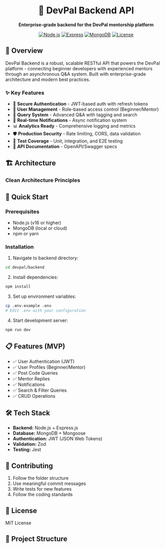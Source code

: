 <div align="center">
  <h1>🚀 DevPal Backend API</h1>
  <p><strong>Enterprise-grade backend for the DevPal mentorship platform</strong></p>
  
  [![Node.js](https://img.shields.io/badge/Node.js-18.x-green.svg)](https://nodejs.org/)
  [![Express](https://img.shields.io/badge/Express-4.x-blue.svg)](https://expressjs.com/)
  [![MongoDB](https://img.shields.io/badge/MongoDB-6.x-green.svg)](https://mongodb.com/)
  [![License](https://img.shields.io/badge/license-MIT-blue.svg)](LICENSE)
  
</div>

## 🎯 Overview

DevPal Backend is a robust, scalable RESTful API that powers the DevPal platform - connecting beginner developers with experienced mentors through an asynchronous Q&A system. Built with enterprise-grade architecture and modern best practices.

### ✨ Key Features

- 🔐 **Secure Authentication** - JWT-based auth with refresh tokens
- 👥 **User Management** - Role-based access control (Beginner/Mentor)
- 💬 **Query System** - Advanced Q&A with tagging and search
- 🔔 **Real-time Notifications** - Async notification system
- 📊 **Analytics Ready** - Comprehensive logging and metrics
- 🛡️ **Production Security** - Rate limiting, CORS, data validation
- 🧪 **Test Coverage** - Unit, integration, and E2E testing
- 📖 **API Documentation** - OpenAPI/Swagger specs

## 🏗️ Architecture

### Clean Architecture Principles

## 🚀 Quick Start

### Prerequisites
- Node.js (v16 or higher)
- MongoDB (local or cloud)
- npm or yarn

### Installation

1. Navigate to backend directory:
```bash
cd devpal/backend
```

2. Install dependencies:
```bash
npm install
```

3. Set up environment variables:
```bash
cp .env.example .env
# Edit .env with your configuration
```

4. Start development server:
```bash
npm run dev
```

## 📋 Features (MVP)

- ✅ User Authentication (JWT)
- ✅ User Profiles (Beginner/Mentor)
- ✅ Post Code Queries
- ✅ Mentor Replies
- ✅ Notifications
- ✅ Search & Filter Queries
- ✅ CRUD Operations

## 🛠️ Tech Stack

- **Backend:** Node.js + Express.js
- **Database:** MongoDB + Mongoose
- **Authentication:** JWT (JSON Web Tokens)
- **Validation:** Zod
- **Testing:** Jest


## 🤝 Contributing

1. Follow the folder structure
2. Use meaningful commit messages
3. Write tests for new features
4. Follow the coding standards

## 📄 License

MIT License

## 📁 Project Structure 